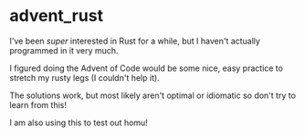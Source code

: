 # advent_rust
I've been *super* interested in Rust for a while, but I haven't actually programmed in it very much.

I figured doing the Advent of Code would be some nice, easy practice to stretch my rusty legs (I couldn't help it).

The solutions work, but most likely aren't optimal or idiomatic so don't try to learn from this!


I am also using this to test out homu!